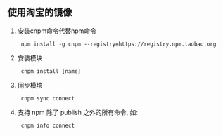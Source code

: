 ## 使用淘宝的镜像
1. 安装cnpm命令代替npm命令

		npm install -g cnpm --registry=https://registry.npm.taobao.org

2. 安装模块

		cnpm install [name]

3. 同步模块

		cnpm sync connect

4. 支持 npm 除了 publish 之外的所有命令, 如:

		cnpm info connect